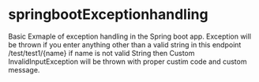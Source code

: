 # springbootExceptionhandling
Basic Exmaple of exception handling in the Spring boot app.
Exception will be thrown if you enter anything other than a valid string
in this endpoint
/test/test1/{name}
if name is not valid String 
then Custom InvalidInputException will be thrown with proper custim code and custom message. 

